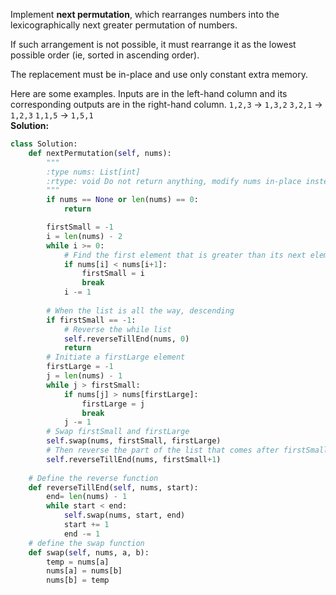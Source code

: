 Implement **next permutation**, which rearranges numbers into the lexicographically next greater permutation of numbers.

If such arrangement is not possible, it must rearrange it as the lowest possible order (ie, sorted in ascending order).

The replacement must be in-place and use only constant extra memory.

Here are some examples. Inputs are in the left-hand column and its corresponding outputs are in the right-hand column.
`1,2,3` → `1,3,2`
`3,2,1` → `1,2,3`
`1,1,5` → `1,5,1`   
**Solution:**
```python
class Solution:
    def nextPermutation(self, nums):
        """
        :type nums: List[int]
        :rtype: void Do not return anything, modify nums in-place instead.
        """
        if nums == None or len(nums) == 0:
            return

        firstSmall = -1
        i = len(nums) - 2
        while i >= 0:
            # Find the first element that is greater than its next element
            if nums[i] < nums[i+1]:
                firstSmall = i
                break
            i -= 1
    
        # When the list is all the way, descending
        if firstSmall == -1:
            # Reverse the while list
            self.reverseTillEnd(nums, 0)
            return
        # Initiate a firstLarge element
        firstLarge = -1
        j = len(nums) - 1
        while j > firstSmall:
            if nums[j] > nums[firstLarge]:
                firstLarge = j
                break
            j -= 1
        # Swap firstSmall and firstLarge
        self.swap(nums, firstSmall, firstLarge)
        # Then reverse the part of the list that comes after firstSmall
        self.reverseTillEnd(nums, firstSmall+1)
    
    # Define the reverse function
    def reverseTillEnd(self, nums, start):
        end= len(nums) - 1
        while start < end:
            self.swap(nums, start, end)
            start += 1
            end -= 1
    # define the swap function
    def swap(self, nums, a, b):
        temp = nums[a]
        nums[a] = nums[b]
        nums[b] = temp
```
